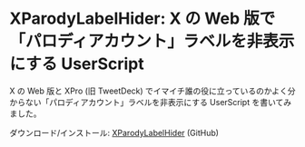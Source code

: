 # XParodyLabelHider: X の Web 版で「パロディアカウント」ラベルを非表示にする UserScript

X の Web 版と XPro (旧 TweetDeck) でイマイチ誰の役に立っているのかよく分からない「パロディアカウント」ラベルを非表示にする UserScript を書いてみました。

ダウンロード/インストール: [XParodyLabelHider](https://github.com/shapoco/x-parody-label-hider) (GitHub)
